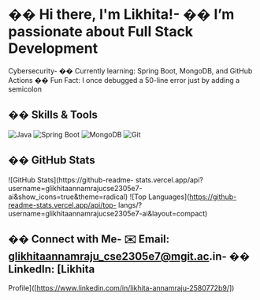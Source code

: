 # �� Hi there, I&#39;m Likhita!- �� I’m passionate about Full Stack Development
Cybersecurity- �� Currently learning: Spring Boot, MongoDB, and GitHub Actions
�� Fun Fact: I once debugged a 50-line error just by adding a semicolon
## ��️ Skills &amp; Tools
![Java](https://img.shields.io/badge/Java-ED8B00?style=for-the-badge&logo=java&logoColor=white) 
![Spring Boot](https://img.shields.io/badge/SpringBoot-6DB33F?style=for-the-badge&logo=spring-boot&logoColor=white) 
![MongoDB](https://img.shields.io/badge/MongoDB-4DB33D?style=for-the-badge&logo=mongodb&logoColor=white) 
![Git](https://img.shields.io/badge/Git-F05032?style=for-the-badge&logo=git&logoColor=white)

## �� GitHub Stats
![GitHub Stats](https://github-readme-
stats.vercel.app/api?username=glikhitaannamrajucse2305e7-ai&amp;show_icons=true&amp;theme=radical)
![Top Languages](https://github-readme-stats.vercel.app/api/top-
langs/?username=glikhitaannamrajucse2305e7-ai&amp;layout=compact)
## �� Connect with Me- ✉️ Email: glikhitaannamraju_cse2305e7@mgit.ac.in- �� LinkedIn: [Likhita
Profile]([https://www.linkedin.com/in/likhita-annamraju-2580772b9/])
